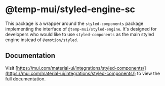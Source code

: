 # @temp-mui/styled-engine-sc

This package is a wrapper around the `styled-components` package implementing the interface of `@temp-mui/styled-engine`.
It's designed for developers who would like to use `styled-components` as the main styled engine instead of `@emotion/styled`.

## Documentation

<!-- #default-branch-switch -->

Visit [https://mui.com/material-ui/integrations/styled-components/](https://mui.com/material-ui/integrations/styled-components/) to view the full documentation.
